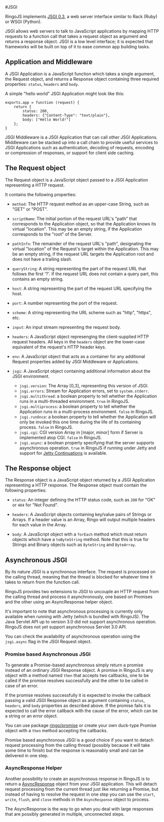 #JSGI

RingoJS implements [JSGI 0.3](http://wiki.commonjs.org/wiki/JSGI/Level0/A/Draft2),
a web server interface similar to Rack (Ruby) or WSGI (Python).

JSGI allows web servers to talk to JavaScript applications by mapping HTTP
requests to a function call that takes a request object as argument and returns
a response object. JSGI is a low level interface; it is expected that frameworks will be built on
top of it to ease common app building tasks.

## Application and Middleware

A JSGI Application is a JavaScript function which takes a single argument, the
Request object, and returns a Response object containing three required
properties: `status`, `headers` and `body`.

A simple "hello world" JSGI Application might look like this:

    exports.app = function (request) {
        return {
            status: 200,
            headers: {"Content-Type": "text/plain"},
            body: ["Hello World!"]
        };
    }

JSGI Middleware is a JSGI Application that can call other JSGI Applications.
Middleware can be stacked up into a call chain to provide useful services to
JSGI Applications such as authentication, decoding of requests, encoding or
compression of responses, or support for client side caching.

## The Request object

The Request object is a JavaScript object passed to a JSGI Application
representing a HTTP request.

It contains the following properties:

* `method`: The HTTP request method as an upper-case String, such as "GET" or "POST".

* `scriptName`: The initial portion of the request URL's "path" that
  corresponds to the Application object, so that the Application knows its
  virtual "location". This may be an empty string, if the Application
  corresponds to the "root" of the Server.

* `pathInfo`: The remainder of the request URL's "path", designating the virtual
  "location" of the Request's target within the Application. This may be an
  empty string, if the request URL targets the Application root and does not
  have a trailing slash.

* `queryString`: A string representing the part of the request URL that
follows the first '?'. If the request URL does not contain a query part, this
contains an empty string.

* `host`: A string representing the part of the request URL specifying the host.

* `port`: A number representing the port of the request.

* `scheme`: A string representing the URL scheme such as "http", "https", etc.

* `input`: An input stream representing the request body.

* `headers`: A JavaScript object represenging the client-supplied HTTP request
headers. All keys in the `headers` object are the lower-case equivalent of the
request's HTTP header keys.

* `env`: A JavaScript object that acts as a container for any additional
  Request properties added by JSGI Middleware or Applications.

* `jsgi`: A JavaScript object containing additional information about the JSGI
  environment.

    * `jsgi.version`: The Array [0,3], representing this version of JSGI.
    * `jsgi.errors`: Stream for Application errors, set to `system.stderr`.
    * `jsgi.multithread`: a boolean property to tell whether the Application
      runs in a multi-threaded environment. `true` in RingoJS.
    * `jsgi.multiprocess`: a boolean property to tell whether the Application
      runs in a multi-process environment. `false` in RingoJS.
    * `jsgi.runOnce`: a boolean property to tell whether the Application  will
      only be invoked this one time during the life of its containing process.
      `false` in RingoJS.
    * `jsgi.cgi`: CGI version Array in [major, minor] form if Server is
      implemented atop CGI. `false` in RingoJS.
    * `jsgi.async`: a boolean property specifying that the server supports
      asynchronous operation. `true` in RingoJS if running under Jetty and
      support for [Jetty Continuations](http://wiki.eclipse.org/Jetty/Feature/Continuations)
      is available.

## The Response object

The Response object is a JavaScript object returned by a JSGI Application
representing a HTTP response. The Response object must contain the following
properties:

* `status`: An integer defining the HTTP status code, such as `200` for "OK" or
  `404` for "Not Found".

* `headers`: A JavaScript objects containing key/value pairs of Strings or Arrays.
  If a header value is an Array, Ringo will output multiple headers for each
  value in the Array.

* `body`: A JavaScript object with a `forEach` method which must return objects
  which have a `toByteString` method. Note that this is true for Strings and
  Binary objects such as `ByteString` and `ByteArray`.


## Asynchronous JSGI

By its nature JSGI is a synchronous interface. The request is processed on the
calling thread, meaning that the thread is blocked for whatever time it takes
to return from the function call.

RingoJS provides two extensions to JSGI to uncouple an HTTP request
from the calling thread and process it asynchronously, one based on Promises
and the other using an AsyncResponse helper object.

It's important to note that asynchronous processing is currently only
available when running with Jetty (which is bundled with RingoJS). The Java
Servlet API up to version 3.0 did not support asynchronous operation. RingoJS
does not yet support asynchronous Servlet 3.0 API.

You can check the availability of asynchronous operation using the `jsgi.async`
flag in the JSGI Request object.

### Promise based Asynchronous JSGI

To generate a Promise-based asynchronous simply return a promise instead of
an ordinary JSGI Response object. A promise in RingoJS is any object with a
method named `then` that accepts two callbacks, one to be called if the
promise resolves successfully and the other to be called in case of an error.

If the promise resolves successfully it is expected to invoke the callback
passing a valid JSGI Response object as argument containing `status`, `headers`,
and `body` properties as described above. If the promise fails it is expected
to call the error callback with the cause of the error, which can be a string
or an error object.

You can use package [ringo/promise](http://ringojs.org/api/master/ringo/promise/)
or create your own duck-type Promise object with a `then` method accepting the
callbacks.

Promise based asynchronous JSGI is a good choice if you want to detach request
processing from the calling thread (possibly because it will take some time to
finish) but the response is reasonably small and can be delivered in one step.

### AsyncResponse Helper

Another possibility to create an asynchronous response in RingoJS is to return a
[AsyncResponse](http://ringojs.org/api/master/ringo/jsgi/connector/#AsyncResponse)
object from your JSGI application. This will detach request processing from the
current thread just like returning a Promise, but instead of having to resolve
the request in one step you can use the `start`, `write`, `flush`, and `close`
methods in the `AsyncResponse` object to process.

The AsyncResponse is the way to go when you deal with large responses that are
possibly generated in multiple, unconnected steps.
